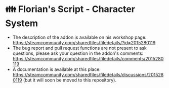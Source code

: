 # 👪 Florian's Script - Character System

* The description of the addon is available on his workshop page: https://steamcommunity.com/sharedfiles/filedetails/?id=2015280119
* The bug report and pull request functions are not present to ask questions, please ask your question in the addon's comments: https://steamcommunity.com/sharedfiles/filedetails/comments/2015280119
* A documentation is available at this place: https://steamcommunity.com/sharedfiles/filedetails/discussions/2015280119 (but it will soon be moved to this repository).
